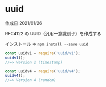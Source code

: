# uuid

作成日 2021/01/26

RFC4122 の UUID（汎用一意識別子）を作成する

インストール => `npm install --save uuid`

```javascript
const uuidv1 = require('uuid/v1');
uuidv1();
//=> Version 1 (timestamp)

const uuidv4 = require('uuid/v4');
uuidv4();
//=> Version 4 (random)
```
